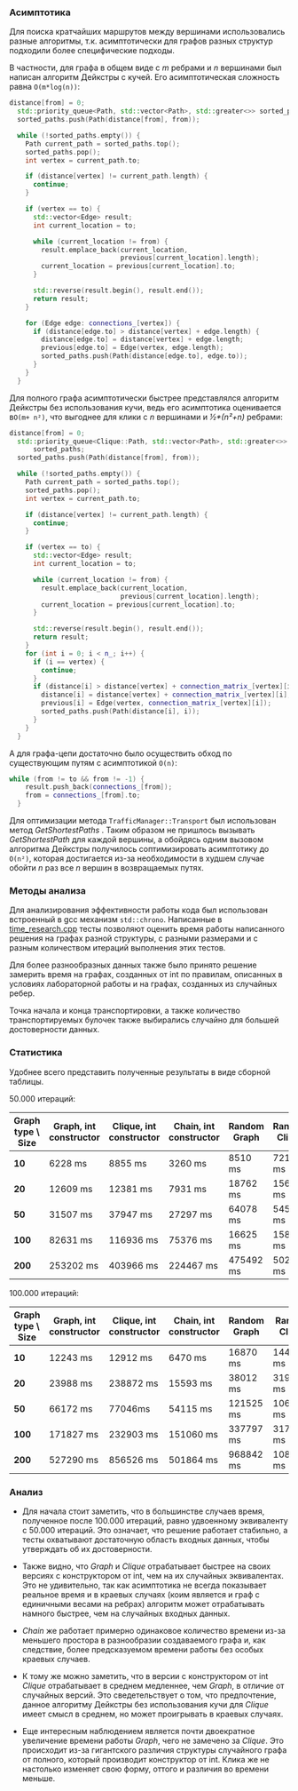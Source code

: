 ### Асимптотика
Для поиска кратчайших маршрутов между вершинами использовались разные алгоритмы, т.к. асимптотически для графов разных структур  подходили более специфические подходы. 

В частности, для графа в общем виде с _m_ ребрами и _n_ вершинами был написан алгоритм Дейкстры с кучей.  Его асимптотическая сложность равна `O(m*log(n))`:
``` c++
distance[from] = 0;
  std::priority_queue<Path, std::vector<Path>, std::greater<>> sorted_paths;
  sorted_paths.push(Path(distance[from], from));

  while (!sorted_paths.empty()) {
    Path current_path = sorted_paths.top();
    sorted_paths.pop();
    int vertex = current_path.to;

    if (distance[vertex] != current_path.length) {
      continue;
    }

    if (vertex == to) {
      std::vector<Edge> result;
      int current_location = to;

      while (current_location != from) {
        result.emplace_back(current_location,
                            previous[current_location].length);
        current_location = previous[current_location].to;
      }

      std::reverse(result.begin(), result.end());
      return result;
    }

    for (Edge edge: connections_[vertex]) {
      if (distance[edge.to] > distance[vertex] + edge.length) {
        distance[edge.to] = distance[vertex] + edge.length;
        previous[edge.to] = Edge(vertex, edge.length);
        sorted_paths.push(Path(distance[edge.to], edge.to));
      }
    }
  }
```

Для полного графа асимптотически быстрее представлялся алгоритм Дейкстры без использования кучи, ведь его асимптотика оценивается в`O(m+ n²)`,  что выгоднее для клики с _n_ вершинами и _&frac12;*(n&sup2;+n)_ ребрами:
``` c++
distance[from] = 0;
  std::priority_queue<Clique::Path, std::vector<Path>, std::greater<>>
      sorted_paths;
  sorted_paths.push(Path(distance[from], from));

  while (!sorted_paths.empty()) {
    Path current_path = sorted_paths.top();
    sorted_paths.pop();
    int vertex = current_path.to;

    if (distance[vertex] != current_path.length) {
      continue;
    }

    if (vertex == to) {
      std::vector<Edge> result;
      int current_location = to;

      while (current_location != from) {
        result.emplace_back(current_location,
                            previous[current_location].length);
        current_location = previous[current_location].to;
      }

      std::reverse(result.begin(), result.end());
      return result;
    }
    for (int i = 0; i < n_; i++) {
      if (i == vertex) {
        continue;
      }
      if (distance[i] > distance[vertex] + connection_matrix_[vertex][i]) {
        distance[i] = distance[vertex] + connection_matrix_[vertex][i];
        previous[i] = Edge(vertex, connection_matrix_[vertex][i]);
        sorted_paths.push(Path(distance[i], i));
      }
    }
  }
```

А для графа-цепи достаточно было осуществить обход по существующим путям с асимптотикой `O(n)`:
``` c++
while (from != to && from != -1) {
    result.push_back(connections_[from]);
    from = connections_[from].to;
  }
```
Для оптимизации метода `TrafficManager::Transport` был использован метод _GetShortestPaths_ . Таким образом не пришлось вызывать _GetShortestPath_ для каждой вершины, а обойдясь одним вызовом алгоритма Дейкстры получилось соптимизировать асимптотику до `O(n²)`,  которая достигается из-за необходимости в худшем случае обойти _n_ раз все _n_ вершин в возвращаемых путях.
### Методы анализа

Для анализирования эффективности работы кода был использован встроенный в gcc механизм `std::chrono`.  Написанные в [time_research.cpp](https://github.com/Dmi4er4/Lab_1/blob/time/time_research.cpp) тесты позволяют оценить время работы написанного решения на графах разной структуры, с разными размерами и с разным количеством итераций выполнения этих тестов.

Для более разнообразных данных также было принято решение замерить время на графах, созданных от int по правилам, описанных в условиях лабораторной работы и на графах, созданных из случайных ребер.

Точка начала и конца транспортировки, а также количество транспортируемых булочек также выбирались случайно для большей достоверности данных.

### Статистика

Удобнее всего представить полученные результаты в виде сборной таблицы.

50.000 итераций:

Graph type \ Size|Graph, int constructor| Clique, int constructor |Chain, int constructor| Random Graph| Random Clique| Random Chain
------------- | ------------- | ------------- | ------------- | ------------- | -------------| -------------
__10__  |6228 ms | 8855 ms| 3260 ms| 8510 ms |7214 ms | 3298 ms
__20__  |12609 ms | 12381 ms| 7931 ms| 18762 ms|15624 ms| 8140 ms
__50__  |31507 ms | 37947 ms| 27297 ms| 64078 ms| 54581 ms | 27475 ms
__100__  | 82631 ms| 116936 ms| 75376 ms| 16625 ms|158091 ms| 77598 ms
__200__  | 253202 ms| 403966 ms| 224467 ms |475492  ms | 502495 ms| 228376 ms

100.000 итераций:

Graph type \ Size|Graph, int constructor| Clique, int constructor |Chain, int constructor| Random Graph| Random Clique| Random Chain
------------- | ------------- | ------------- | ------------- | ------------- | -------------| -------------
__10__  |12243 ms |12912 ms|6470 ms|16870 ms |14491 ms |6464  ms
__20__  |23988 ms |238872 ms| 15593 ms|38012 ms|31946 ms|15809 ms
__50__  |66172 ms| 77046ms| 54115 ms|121525 ms|106213 ms |54174 ms
__100__  |171827 ms|232903 ms| 151060 ms|337797 ms|317772 ms|151318 ms
__200__  |527290 ms|856526 ms| 501864 ms |968842  ms |1080861  ms|460758 ms

### Анализ

+ Для начала стоит заметить, что в большинстве случаев время, полученное после 100.000 итераций, равно удвоенному эквиваленту с 50.000 итераций. Это означает, что решение работает стабильно, а тесты охватывают достаточную область входных данных, чтобы утверждать об их достоверности.

+ Также видно, что _Graph_ и  _Clique_ отрабатывает быстрее на своих версиях с конструктором от int, чем на их случайных эквивалентах. Это не удивительно, так как асимптотика не всегда показывает реальное время и в краевых случаях (коим является и граф с единичными весами на ребрах) алгоритм может отрабатывать намного быстрее, чем на случайных входных данных.

+ _Chain_ же работает примерно одинаковое количество времени из-за меньшего простора в разнообразии создаваемого графа и, как следствие, более предсказуемом времени работы без особых краевых случаев.

+ К тому же можно заметить, что в версии с конструктором от int _Clique_ отрабатывает в среднем медленнее, чем _Graph_, в отличие от случайных версий. Это сведетельствует о том, что предпочтение, данное алгоритму Дейкстры без использования кучи для  _Clique_ имеет смысл в среднем, но может проигрывать в краевых случаях.

+ Еще интересным наблюдением является почти двоекратное увеличение времени работы _Graph_, чего не замечено за _Clique_. Это происходит из-за гигантского различия структуры случайного графа от полного, который производит конструктор от int. Клика же не настолько изменяет свою форму, оттого и различия во времени меньше.

